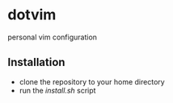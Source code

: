 dotvim
======

personal vim configuration

## Installation
* clone the repository to your home directory
* run the *install.sh* script
